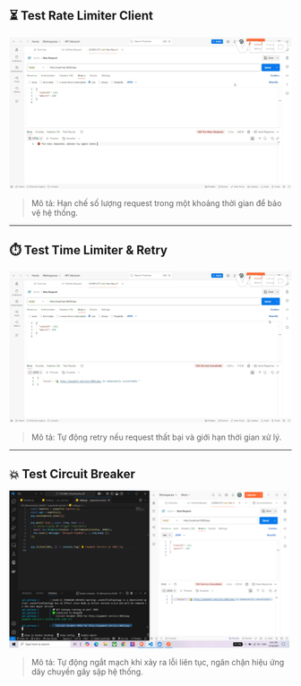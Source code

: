 ## ⏳ Test Rate Limiter Client

![Test Rate Limiter](./image/Rate%20Limiter.gif)

> Mô tả: Hạn chế số lượng request trong một khoảng thời gian để bảo vệ hệ thống.

---

## ⏱️ Test Time Limiter & Retry

![Test Time Limiter & Retry](./image/Time%20Limiter%20&%20Retry.gif)

> Mô tả: Tự động retry nếu request thất bại và giới hạn thời gian xử lý.

---

## 💥 Test Circuit Breaker

<img src="./image/Circuit%20Breaker.png" alt="Test Circuit Breaker" width="500"/>

> Mô tả: Tự động ngắt mạch khi xảy ra lỗi liên tục, ngăn chặn hiệu ứng dây chuyền gây sập hệ thống.

